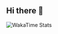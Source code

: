 ## Hi there 👋

![WakaTime Stats](https://wakatime.com/share/@f15dbc65-7297-47c7-914e-423067c84b75/b75b2da3-6deb-4377-af73-c078e1109755.svg)


<!--
**krishnamonani/krishnamonani** is a ✨ _special_ ✨ repository because its `README.md` (this file) appears on your GitHub profile.

Here are some ideas to get you started:

- 🔭 I’m currently working on ...
- 🌱 I’m currently learning ...
- 👯 I’m looking to collaborate on ...
- 🤔 I’m looking for help with ...
- 💬 Ask me about ...
- 📫 How to reach me: ...
- 😄 Pronouns: ...
- ⚡ Fun fact: ...
-->
